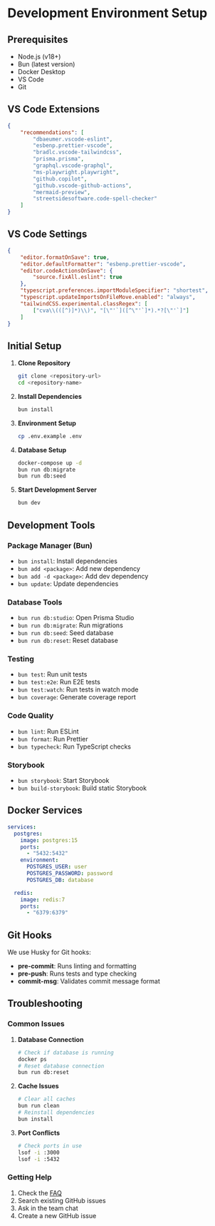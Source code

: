 # Development Environment Setup

## Prerequisites

- Node.js (v18+)
- Bun (latest version)
- Docker Desktop
- VS Code
- Git

## VS Code Extensions

```json
{
    "recommendations": [
        "dbaeumer.vscode-eslint",
        "esbenp.prettier-vscode",
        "bradlc.vscode-tailwindcss",
        "prisma.prisma",
        "graphql.vscode-graphql",
        "ms-playwright.playwright",
        "github.copilot",
        "github.vscode-github-actions",
        "mermaid-preview",
        "streetsidesoftware.code-spell-checker"
    ]
}
```

## VS Code Settings

```json
{
    "editor.formatOnSave": true,
    "editor.defaultFormatter": "esbenp.prettier-vscode",
    "editor.codeActionsOnSave": {
        "source.fixAll.eslint": true
    },
    "typescript.preferences.importModuleSpecifier": "shortest",
    "typescript.updateImportsOnFileMove.enabled": "always",
    "tailwindCSS.experimental.classRegex": [
        ["cva\\(([^)]*)\\)", "[\"'`]([^\"'`]*).*?[\"'`]"]
    ]
}
```

## Initial Setup

1. **Clone Repository**
   ```bash
   git clone <repository-url>
   cd <repository-name>
   ```

2. **Install Dependencies**
   ```bash
   bun install
   ```

3. **Environment Setup**
   ```bash
   cp .env.example .env
   ```

4. **Database Setup**
   ```bash
   docker-compose up -d
   bun run db:migrate
   bun run db:seed
   ```

5. **Start Development Server**
   ```bash
   bun dev
   ```

## Development Tools

### Package Manager (Bun)
- `bun install`: Install dependencies
- `bun add <package>`: Add new dependency
- `bun add -d <package>`: Add dev dependency
- `bun update`: Update dependencies

### Database Tools
- `bun run db:studio`: Open Prisma Studio
- `bun run db:migrate`: Run migrations
- `bun run db:seed`: Seed database
- `bun run db:reset`: Reset database

### Testing
- `bun test`: Run unit tests
- `bun test:e2e`: Run E2E tests
- `bun test:watch`: Run tests in watch mode
- `bun coverage`: Generate coverage report

### Code Quality
- `bun lint`: Run ESLint
- `bun format`: Run Prettier
- `bun typecheck`: Run TypeScript checks

### Storybook
- `bun storybook`: Start Storybook
- `bun build-storybook`: Build static Storybook

## Docker Services

```yaml
services:
  postgres:
    image: postgres:15
    ports:
      - "5432:5432"
    environment:
      POSTGRES_USER: user
      POSTGRES_PASSWORD: password
      POSTGRES_DB: database

  redis:
    image: redis:7
    ports:
      - "6379:6379"
```

## Git Hooks

We use Husky for Git hooks:

- **pre-commit**: Runs linting and formatting
- **pre-push**: Runs tests and type checking
- **commit-msg**: Validates commit message format

## Troubleshooting

### Common Issues

1. **Database Connection**
   ```bash
   # Check if database is running
   docker ps
   # Reset database connection
   bun run db:reset
   ```

2. **Cache Issues**
   ```bash
   # Clear all caches
   bun run clean
   # Reinstall dependencies
   bun install
   ```

3. **Port Conflicts**
   ```bash
   # Check ports in use
   lsof -i :3000
   lsof -i :5432
   ```

### Getting Help

1. Check the [FAQ](./FAQ.md)
2. Search existing GitHub issues
3. Ask in the team chat
4. Create a new GitHub issue

